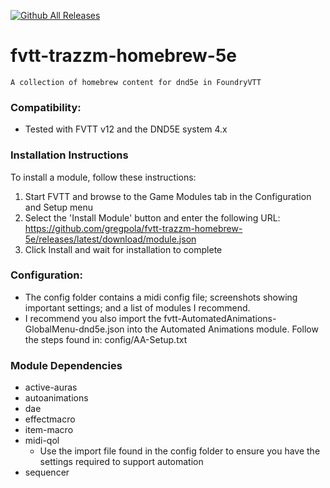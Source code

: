 [![Github All Releases](https://img.shields.io/github/downloads/gregpola/fvtt-trazzm-homebrew-5e/total.svg)]() 
# fvtt-trazzm-homebrew-5e
    A collection of homebrew content for dnd5e in FoundryVTT

### Compatibility:
  - Tested with FVTT v12 and the DND5E system 4.x

### Installation Instructions

To install a module, follow these instructions:

  1. Start FVTT and browse to the Game Modules tab in the Configuration and Setup menu
  2. Select the 'Install Module' button and enter the following URL: https://github.com/gregpola/fvtt-trazzm-homebrew-5e/releases/latest/download/module.json
  3. Click Install and wait for installation to complete 

### Configuration:
  * The config folder contains a midi config file; screenshots showing important settings; and a list of modules I recommend.
  * I recommend you also import the fvtt-AutomatedAnimations-GlobalMenu-dnd5e.json into the Automated Animations module. Follow the steps found in: config/AA-Setup.txt

### Module Dependencies
  * active-auras
  * autoanimations
  * dae
  * effectmacro
  * item-macro
  * midi-qol
    * Use the import file found in the config folder to ensure you have the settings required to support automation
  * sequencer
